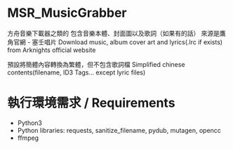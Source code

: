 # MSR_MusicGrabber
方舟音樂下載器之類的
包含音樂本體、封面圖以及歌詞（如果有的話）
來源是鷹角官網 - 塞壬唱片
Download music, album cover art and lyrics(.lrc if exists) from Arknights official website

預設將簡體內容轉換為繁體，但不包含歌詞檔
Simplified chinese contents(filename, ID3 Tags... except lyric files)

# 執行環境需求 / Requirements
* Python3
* Python libraries: requests, sanitize_filename, pydub, mutagen, opencc
* ffmpeg
